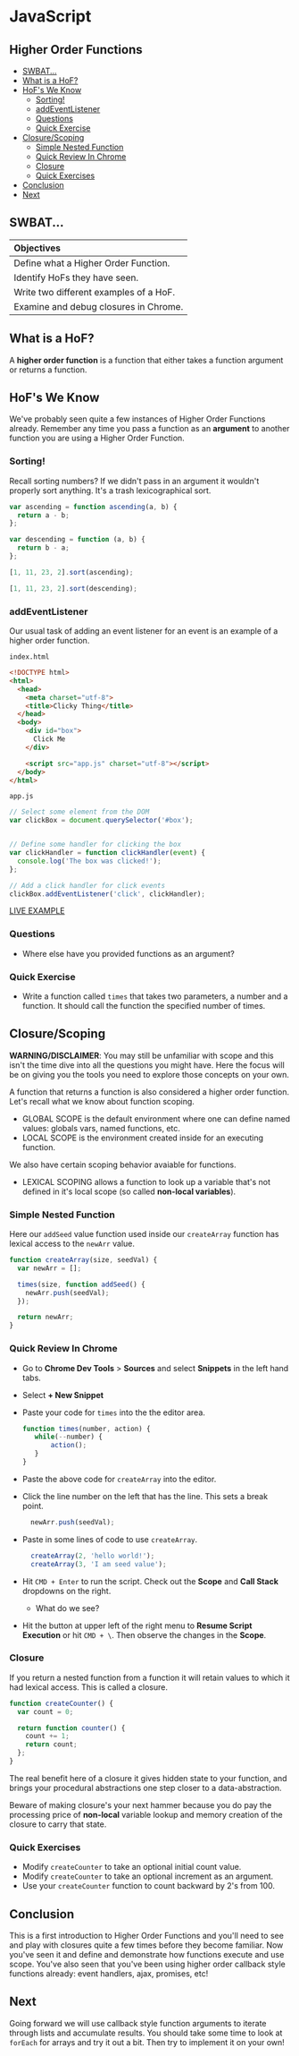 # JavaScript
## Higher Order Functions

<!-- toc -->

- [SWBAT...](#swbat)
- [What is a HoF?](#what-is-a-hof)
- [HoF's We Know](#hofs-we-know)
  * [Sorting!](#sorting)
  * [addEventListener](#addeventlistener)
  * [Questions](#questions)
  * [Quick Exercise](#quick-exercise)
- [Closure/Scoping](#closurescoping)
  * [Simple Nested Function](#simple-nested-function)
  * [Quick Review In Chrome](#quick-review-in-chrome)
  * [Closure](#closure)
  * [Quick Exercises](#quick-exercises)
- [Conclusion](#conclusion)
- [Next](#next)

<!-- tocstop -->

## SWBAT...

| Objectives |
| :--- |
| Define what a Higher Order Function. |
| Identify HoFs they have seen. |
| Write two different examples of a HoF. |
| Examine and debug closures in Chrome. |


## What is a HoF?

A **higher order function** is a function that either takes a function argument or returns a function.

## HoF's We Know

We've probably seen quite a few instances of Higher Order Functions already. Remember any time you pass a function as an **argument** to another function you are using a Higher Order Function.

### Sorting!

Recall sorting numbers? If we didn't pass in an argument it wouldn't properly sort anything. It's a trash lexicographical sort.

```javascript
var ascending = function ascending(a, b) {
  return a - b;
};

var descending = function (a, b) {
  return b - a;
};

[1, 11, 23, 2].sort(ascending);

[1, 11, 23, 2].sort(descending);
```

### addEventListener

Our usual task of adding an event listener for an event is an example of a higher order function.

`index.html`

```HTML
<!DOCTYPE html>
<html>
  <head>
    <meta charset="utf-8">
    <title>Clicky Thing</title>
  </head>
  <body>
    <div id="box">
      Click Me
    </div>

    <script src="app.js" charset="utf-8"></script>
  </body>
</html>
```

`app.js`

```JavaScript
// Select some element from the DOM
var clickBox = document.querySelector('#box');


// Define some handler for clicking the box
var clickHandler = function clickHandler(event) {
  console.log('The box was clicked!');
};

// Add a click handler for click events
clickBox.addEventListener('click', clickHandler);
```

[LIVE EXAMPLE](https://jsbin.com/kupewes/edit?html,js,console,output)

### Questions

* Where else have you provided functions as an argument?

### Quick Exercise

* Write a function called `times` that takes two parameters, a number and a function. It should call the function the specified number of times.

## Closure/Scoping

**WARNING/DISCLAIMER**: You may still be unfamiliar with scope and this isn't the time dive into all the questions you might have. Here the focus will be on giving you the tools you need to explore those concepts on your own.

A function that returns a function is also considered a higher order function. Let's recall what we know about function scoping.

* GLOBAL SCOPE is the default environment where one can define named values: globals vars, named functions, etc.
* LOCAL SCOPE is the environment created inside for an executing function.

We also have certain scoping behavior avaiable for functions.

* LEXICAL SCOPING allows a function to look up a variable that's not defined in it's local scope (so called **non-local variables**).

### Simple Nested Function

Here our `addSeed` value function used inside our `createArray` function has lexical access to the `newArr` value.

```javascript
function createArray(size, seedVal) {
  var newArr = [];

  times(size, function addSeed() {
    newArr.push(seedVal);
  });

  return newArr;
}
```

### Quick Review In Chrome

* Go to **Chrome Dev Tools** > **Sources** and select **Snippets** in the left hand tabs.
* Select **+ New Snippet**
* Paste your code for `times` into the the editor area.

  ```javascript
  function times(number, action) {
     while(--number) {
         action();
     }
  }
  ```

* Paste the above code for `createArray` into the editor.
* Click the line number on the left that has the line. This sets a break point.

  ```javascript
    newArr.push(seedVal);
  ```

* Paste in some lines of code to use `createArray`.

  ```javascript
    createArray(2, 'hello world!');
    createArray(3, 'I am seed value');
  ```

* Hit `CMD + Enter` to run the script. Check out the **Scope** and **Call Stack** dropdowns on the right.
  * What do we see?
* Hit the button at upper left of the right menu to **Resume Script Execution** or hit `CMD + \`. Then observe the changes in the **Scope**.


### Closure

If you return a nested function from a function it will retain values to which it had lexical access. This is called a closure.


```javascript
function createCounter() {
  var count = 0;

  return function counter() {
    count += 1;
    return count;
  };
}
```

The real benefit here of a closure it gives hidden state to your function, and brings your procedural abstractions one step closer to a data-abstraction.

Beware of making closure's your next hammer because you do pay the processing price of **non-local** variable lookup and memory creation of the closure to carry that state.

### Quick Exercises

* Modify `createCounter` to take an optional initial count value.
* Modify `createCounter` to take an optional increment as an argument.
* Use your `createCounter` function to count backward by 2's from 100.


## Conclusion

This is a first introduction to Higher Order Functions and you'll need to see and play with closures quite a few times before they become familiar. Now you've seen it and define and demonstrate how functions execute and use scope. You've also seen that you've been using higher order callback style functions already: event handlers, ajax, promises, etc!

## Next

Going forward we will use callback style function arguments to iterate through lists and accumulate results. You should take some time to look at `forEach` for arrays and try it out a bit. Then try to implement it on your own!
